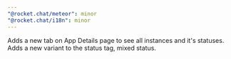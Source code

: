 ```yaml
---
"@rocket.chat/meteor": minor
"@rocket.chat/i18n": minor
---
```


Adds a new tab on App Details page to see all instances and it's statuses.
Adds a new variant to the status tag, mixed status.
